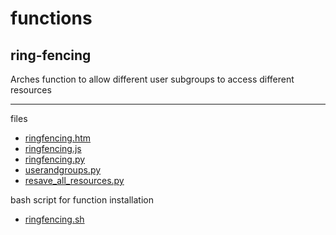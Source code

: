 # functions

## ring-fencing

Arches function to allow different user subgroups to access different resources

---

files

* [ringfencing.htm](https://github.com/eamena-oxford/eamena-arches-dev/blob/main/functions/ring-fencing/files/ringfencing.htm)
* [ringfencing.js](https://github.com/eamena-oxford/eamena-arches-dev/blob/main/functions/ring-fencing/files/ringfencing.js)
* [ringfencing.py](https://github.com/eamena-oxford/eamena-arches-dev/blob/main/functions/ring-fencing/files/ringfencing.py)
* [userandgroups.py](https://github.com/eamena-oxford/eamena-arches-dev/blob/main/functions/ring-fencing/files/userandgroups.py)
* [resave_all_resources.py](https://github.com/eamena-oxford/eamena-arches-dev/blob/main/functions/ring-fencing/files/resave_all_resources.py)

bash script for function installation

* [ringfencing.sh](https://github.com/eamena-oxford/eamena-arches-dev/tree/main/functions/ring-fencing/ringfencing.sh)